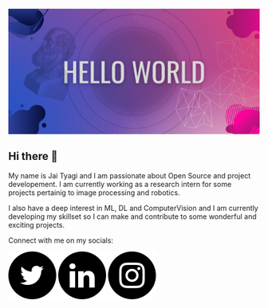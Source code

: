 ![github_banner](https://github.com/Jai132/Jai132/blob/main/banner.png)

## Hi there 👋
My name is Jai Tyagi and I am passionate about Open Source and project developement. I am currently working as a research intern for some projects pertainig to image processing and robotics. 

I also have a deep interest in ML, DL and ComputerVision and I am currently developing my skillset so I can make and contribute to some wonderful and exciting projects.


Connect with me on my socials:

[![titter😆](https://github.com/Jai132/Jai132/blob/main/Twitter_black.svg)](https://twitter.com/JaiTyag75434793)
[![linkdin](https://github.com/Jai132/Jai132/blob/main/LinkedIN_black.svg)](https://www.linkedin.com/in/jai-tyagi-a6044422b/)
[![instagram](https://github.com/Jai132/Jai132/blob/main/Instagram_black.svg)](https://www.instagram.com/jai_tyagi_g/)


